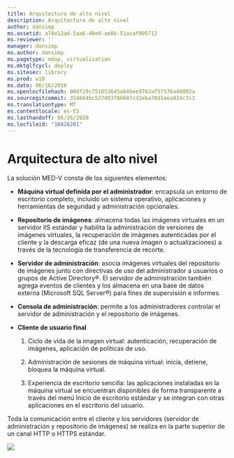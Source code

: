 ```yaml
---
title: Arquitectura de alto nivel
description: Arquitectura de alto nivel
author: dansimp
ms.assetid: a78e12ad-5aa6-40e0-ae8b-51acaf005712
ms.reviewer: ''
manager: dansimp
ms.author: dansimp
ms.pagetype: mdop, virtualization
ms.mktglfcycl: deploy
ms.sitesec: library
ms.prod: w10
ms.date: 06/16/2016
ms.openlocfilehash: 00df29c751653645ab4bee9762af57576a40092a
ms.sourcegitcommit: 354664bc527d93f80687cd2eba70d1eea024c7c3
ms.translationtype: MT
ms.contentlocale: es-ES
ms.lasthandoff: 06/26/2020
ms.locfileid: "10826201"
---
```

# Arquitectura de alto nivel


La solución MED-V consta de los siguientes elementos:

-   **Máquina virtual definida por el administrador**: encapsula un entorno de escritorio completo, incluido un sistema operativo, aplicaciones y herramientas de seguridad y administración opcionales.

-   **Repositorio de imágenes**: almacena todas las imágenes virtuales en un servidor IIS estándar y habilita la administración de versiones de imágenes virtuales, la recuperación de imágenes autenticadas por el cliente y la descarga eficaz (de una nueva imagen o actualizaciones) a través de la tecnología de transferencia de recorte.

-   **Servidor de administración**: asocia imágenes virtuales del repositorio de imágenes junto con directivas de uso del administrador a usuarios o grupos de Active Directory®. El servidor de administración también agrega eventos de clientes y los almacena en una base de datos externa (Microsoft SQL Server®) para fines de supervisión e informes.

-   **Consola de administración**: permite a los administradores controlar el servidor de administración y el repositorio de imágenes.

-   **Cliente de usuario final**

    1.  Ciclo de vida de la imagen virtual: autenticación, recuperación de imágenes, aplicación de políticas de uso.

    2.  Administración de sesiones de máquina virtual: inicia, detiene, bloquea la máquina virtual.

    3.  Experiencia de escritorio sencilla: las aplicaciones instaladas en la máquina virtual se encuentran disponibles de forma transparente a través del menú Inicio de escritorio estándar y se integran con otras aplicaciones en el escritorio del usuario.

Toda la comunicación entre el cliente y los servidores (servidor de administración y repositorio de imágenes) se realiza en la parte superior de un canal HTTP o HTTPS estándar.

![](images/506f54d0-38fa-446a-8070-17ae26da5355.gif)

 

 





